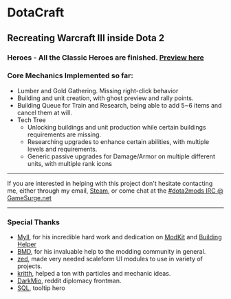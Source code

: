 # DotaCraft
## Recreating Warcraft III inside Dota 2

### Heroes - All the Classic Heroes are finished. [Preview here](http://moddota.com/forums/discussion/comment/382/#Comment_382)

### Core Mechanics Implemented so far:

* Lumber and Gold Gathering. Missing right-click behavior
* Building and unit creation, with ghost preview and rally points.
* Building Queue for Train and Research, being able to add 5~6 items and cancel them at will.
* Tech Tree
  * Unlocking buildings and unit production while certain buildings requirements are missing.
  * Researching upgrades to enhance certain abilities, with multiple levels and requirements.
  * Generic passive upgrades for Damage/Armor on multiple different units, with multiple rank icons

---

If you are interested in helping with this project don't hesitate contacting me, either through my email, [Steam](http://steamcommunity.com/id/mnoya), or come chat at the [#dota2mods IRC @ GameSurge.net](kiwiirc.com/client/irc.gamesurge.net/?#dota2mods)

---

### Special Thanks

* [Myll](https://github.com/Myll), for his incredible hard work and dedication on [ModKit](https://github.com/Myll/Dota-2-ModKit) and [Building Helper](https://github.com/Myll/Dota-2-Building-Helper)
* [BMD](https://github.com/bmddota), for his invaluable help to the modding community in general.
* [zed](https://github.com/zedor), made very needed scaleform UI modules to use in variety of projects.
* [kritth](https://github.com/kritth), helped a ton with particles and mechanic ideas.
* [DarkMio](https://github.com/DarkMio), reddit diplomacy frontman.
* [SQL](https://github.com/justSQL), tooltip hero
